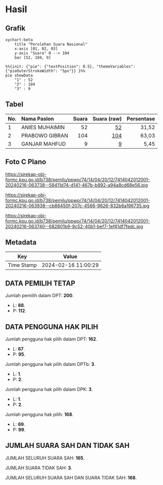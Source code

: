 # Hasil

## Grafik

```mermaid
xychart-beta
    title "Perolehan Suara Nasional"
    x-axis [01, 02, 03]
    y-axis "Suara" 0 --> 104
    bar [52, 104, 9]
```

```mermaid
%%{init: {"pie": {"textPosition": 0.5}, "themeVariables": {"pieOuterStrokeWidth": "5px"}} }%%
pie showData
    "1" : 52
    "2" : 104
    "3" : 9
```

## Tabel

| No. | Nama Paslon    | Suara | Suara (raw) | Persentase |
|:--- |:-------------- | -----:| -----------:| ----------:|
| 1   | ANIES MUHAIMIN | 52    | [52][p-1]   | 31,52      |
| 2   | PRABOWO GIBRAN | 104   | [104][p-2]  | 63,03      |
| 3   | GANJAR MAHFUD  | 9     | [9][p-3]    | 5,45       |


[p-1]: https://github.com/gigit-pemilu/pemilu-2024/blob/main/pilpres/hitung-suara/sub/74-sulawesi-tenggara/sub/14-buton-tengah/sub/04-mawasangka/sub/2012-balobone/sub/001-tps/sub/paslon-1.txt
[p-2]: https://github.com/gigit-pemilu/pemilu-2024/blob/main/pilpres/hitung-suara/sub/74-sulawesi-tenggara/sub/14-buton-tengah/sub/04-mawasangka/sub/2012-balobone/sub/001-tps/sub/paslon-2.txt
[p-3]: https://github.com/gigit-pemilu/pemilu-2024/blob/main/pilpres/hitung-suara/sub/74-sulawesi-tenggara/sub/14-buton-tengah/sub/04-mawasangka/sub/2012-balobone/sub/001-tps/sub/paslon-3.txt

## Foto C Plano

https://sirekap-obj-formc.kpu.go.id/b738/pemilu/ppwp/74/14/04/20/12/7414042012001-20240216-063738--58411d74-d141-467b-b892-a94a8cd68e56.jpg

https://sirekap-obj-formc.kpu.go.id/b738/pemilu/ppwp/74/14/04/20/12/7414042012001-20240216-063938--cb86450f-207c-4566-9626-832b6a196735.jpg

https://sirekap-obj-formc.kpu.go.id/b738/pemilu/ppwp/74/14/04/20/12/7414042012001-20240216-063740--682801b9-9c52-40b1-bef7-1ef41df7fedc.jpg


## Metadata

| Key        | Value               |
| ---------- | ------------------- |
| Time Stamp | 2024-02-16 11:00:29 |


## DATA PEMILIH TETAP

Jumlah pemilih dalam DPT: **200**.
 * L: **88**.
 * P: **112**.

## DATA PENGGUNA HAK PILIH

Jumlah pengguna hak pilih dalam DPT: **162**.
 * L: **67**.
 * P: **95**.

Jumlah pengguna hak pilih dalam DPTb: **3**.
 * L: **1**.
 * P: **2**.

Jumlah pengguna hak pilih dalam DPK: **3**.
 * L: **1**.
 * P: **2**.

Jumlah pengguna hak pilih: **168**.
 * L: **69**.
 * P: **99**.

## JUMLAH SUARA SAH DAN TIDAK SAH

JUMLAH SELURUH SUARA SAH: **165**.

JUMLAH SUARA TIDAK SAH: **3**.

JUMLAH SELURUH SUARA SAH DAN SUARA TIDAK SAH: **168**.


